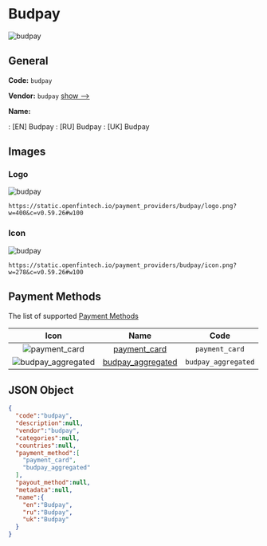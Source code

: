 
# Budpay 
![budpay](https://static.openfintech.io/payment_providers/budpay/logo.png?w=400&c=v0.59.26#w100)  

## General 
 
**Code:** `budpay` 
 
**Vendor:** `budpay` [show -->](/vendors/budpay/) 
 
**Name:** 
 
:	[EN] Budpay 
:	[RU] Budpay 
:	[UK] Budpay 
 

## Images 

### Logo 
 
![budpay](https://static.openfintech.io/payment_providers/budpay/logo.png?w=400&c=v0.59.26#w100)  

```
https://static.openfintech.io/payment_providers/budpay/logo.png?w=400&c=v0.59.26#w100
```  

### Icon 
 
![budpay](https://static.openfintech.io/payment_providers/budpay/icon.png?w=278&c=v0.59.26#w100)  

```
https://static.openfintech.io/payment_providers/budpay/icon.png?w=278&c=v0.59.26#w100
```  

## Payment Methods 
 
The list of supported [Payment Methods](/payment-methods/) 

|Icon|Name|Code| 
|:---:|:---:|:---:| 
|![payment_card](https://static.openfintech.io/payment_methods/payment_card/icon.svg?w=278&c=v0.59.26#w100) |[payment_card](/payment-methods/payment_card/)|`payment_card`| 
|![budpay_aggregated](https://static.openfintech.io/payment_methods/budpay_aggregated/icon.svg?w=278&c=v0.59.26#w100) |[budpay_aggregated](/payment-methods/budpay_aggregated/)|`budpay_aggregated`| 
 

## JSON Object 

```json
{
  "code":"budpay",
  "description":null,
  "vendor":"budpay",
  "categories":null,
  "countries":null,
  "payment_method":[
    "payment_card",
    "budpay_aggregated"
  ],
  "payout_method":null,
  "metadata":null,
  "name":{
    "en":"Budpay",
    "ru":"Budpay",
    "uk":"Budpay"
  }
}
```  
